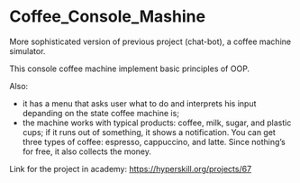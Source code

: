 # Coffee_Console_Mashine

More sophisticated version of previous project (chat-bot), a coffee machine simulator.

This console coffee machine implement basic principles of OOP. 

Also:
- it has a menu that asks user what to do and interprets his input depanding on the state coffee machine is;
- the machine works with typical products: coffee, milk, sugar, and plastic cups; if it runs out of something, it shows a notification. 
You can get three types of coffee: espresso, cappuccino, and latte. Since nothing’s for free, it also collects the money.

Link for the project in academy: https://hyperskill.org/projects/67
